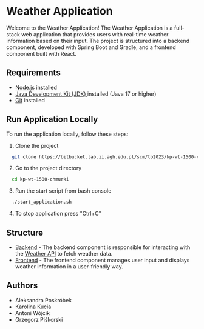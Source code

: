 # Weather Application

Welcome to the Weather Application! The Weather Application is a full-stack web application that provides users with real-time weather information based on their input. The project is structured into a backend component, developed with Spring Boot and Gradle, and a frontend component built with React.

## Requirements
- [Node.js](https://nodejs.org/en) installed
- [Java Development Kit (JDK) ](https://www.oracle.com/java/technologies/downloads/) installed (Java 17 or higher)
- [Git](https://git-scm.com/) installed


## Run Application Locally

To run the application locally, follow these steps:

1. Clone the project

```bash
  git clone https://bitbucket.lab.ii.agh.edu.pl/scm/to2023/kp-wt-1500-chmurki.git
```

2. Go to the project directory

```bash
  cd kp-wt-1500-chmurki
```

3. Run the start script from bash console

```bash
  ./start_application.sh
```

4. To stop application press "Ctrl+C"



## Structure
- [Backend](https://bitbucket.lab.ii.agh.edu.pl/projects/TO2023/repos/kp-wt-1500-chmurki/browse?at=refs%2Fheads%2FM1) - The backend component is responsible for interacting with the [Weather API](https://www.weatherapi.com/) to fetch weather data.
- [Frontend](https://bitbucket.lab.ii.agh.edu.pl/projects/TO2023/repos/kp-wt-1500-chmurki/browse/frontend?at=refs%2Fheads%2FM1) - The frontend component manages user input and displays weather information in a user-friendly way.


## Authors

- Aleksandra Poskróbek
- Karolina Kucia
- Antoni Wójcik
- Grzegorz Piśkorski
